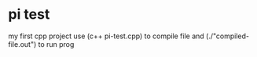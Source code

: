 # pi test
my first cpp project
use (c++ pi-test.cpp) to compile file
and (./"compiled-file.out") to run prog
